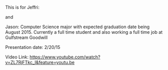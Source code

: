 This is for Jeffri:

and 

Jason: Computer Science major with expected graduation date being August 2015. Currently a full time student and also working a full time job at Gulfstream Goodwill

Presentation date: 2/20/15

Video Link: https://www.youtube.com/watch?v=ZL7RjFTkc_I&feature=youtu.be
